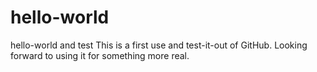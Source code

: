 # hello-world
hello-world and test
This is a first use and test-it-out of GitHub.
Looking forward to using it for something more real.
